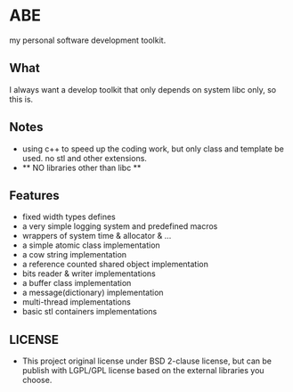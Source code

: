 # ABE

my personal software development toolkit.

## What 

I always want a develop toolkit that only depends on system libc only, so this is. 


## Notes

* using c++ to speed up the coding work, but only class and template be used. no stl and other extensions. 
* ** NO libraries other than libc **

## Features

* fixed width types defines
* a very simple logging system and predefined macros
* wrappers of system time & allocator & ...
* a simple atomic class implementation
* a cow string implementation
* a reference counted shared object implementation
* bits reader & writer implementations
* a buffer class implementation
* a message(dictionary) implementation
* multi-thread implementations
* basic stl containers implementations

## LICENSE

* This project original license under BSD 2-clause license, but can be publish with LGPL/GPL license based on the external libraries you choose.
